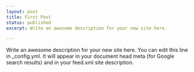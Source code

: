```yaml
---
layout: post
title: First Post
status: published
excerpt: Write an awesome description for your new site here.

---
```


Write an awesome description
for your new site here.
 You can edit this line in
 _config.yml. It will appear
  in your document head meta
  (for Google search results)
  and in your feed.xml site
  description.